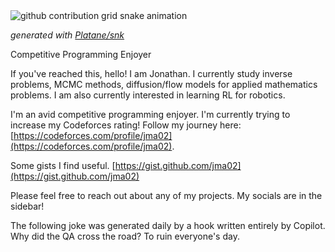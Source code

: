 <picture>
  <source media="(prefers-color-scheme: dark)" srcset="https://raw.githubusercontent.com/johnma02/johnma02/output/github-contribution-grid-snake-dark.svg">
  <source media="(prefers-color-scheme: light)" srcset="https://raw.githubusercontent.com/johnma02/johnma02/output/github-contribution-grid-snake.svg">
  <img alt="github contribution grid snake animation" src="https://raw.githubusercontent.com/johnma02/johnma02/output/github-contribution-grid-snake.svg">
</picture>

<i>generated with [Platane/snk](https://github.com/Platane/snk)</i>

Competitive Programming Enjoyer

If you've reached this, hello! I am Jonathan. I currently study inverse problems, MCMC methods,
diffusion/flow models for applied mathematics problems. I am also currently interested in learning RL for robotics.

I'm an avid competitive programming enjoyer. I'm currently trying to increase my Codeforces rating!
Follow my journey here: [https://codeforces.com/profile/jma02](https://codeforces.com/profile/jma02).

Some gists I find useful.
[https://gist.github.com/jma02](https://gist.github.com/jma02)

Please feel free to reach out about any of my projects.
My socials are in the sidebar!

The following joke was generated daily by a hook written entirely by Copilot.
Why did the QA cross the road? To ruin everyone's day.
